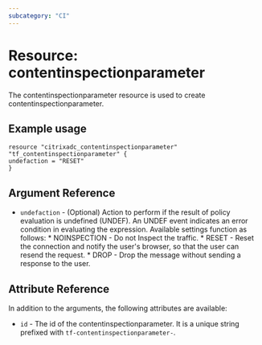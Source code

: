 ```yaml
---
subcategory: "CI"
---
```


# Resource: contentinspectionparameter

The contentinspectionparameter resource is used to create contentinspectionparameter.


## Example usage

```hcl
resource "citrixadc_contentinspectionparameter" "tf_contentinspectionparameter" {
undefaction = "RESET"
}
```


## Argument Reference

* `undefaction` - (Optional) Action to perform if the result of policy evaluation is undefined (UNDEF). An UNDEF event indicates an error condition in evaluating the expression. Available settings function as follows: * NOINSPECTION - Do not Inspect the traffic. * RESET - Reset the connection and notify the user's browser, so that the user can resend the request. * DROP - Drop the message without sending a response to the user.


## Attribute Reference

In addition to the arguments, the following attributes are available:

* `id` - The id of the contentinspectionparameter. It is a unique string prefixed with  `tf-contentinspectionparameter-`.